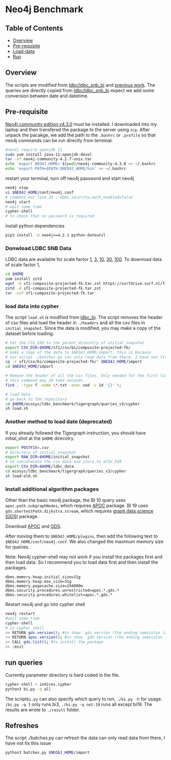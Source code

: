 # Neo4j Benchmark

## Table of Contents
* [Overview](#Overview)
* [Pre-requisite](#Pre-requisite)
* [Load-data](#Load-data)
* [Run](#run)

## Overview
The scripts are modified from [ldbc/ldbc_snb_bi](https://github.com/ldbc/ldbc_snb_bi/tree/main/cypher/) and [previous work](https://github.com/zhuang29/graph_database_benchmark/tree/master/neo4j). The queries are directly copied from [ldbc/ldbc_snb_bi](https://github.com/ldbc/ldbc_snb_bi/tree/main/cypher/) expect we add some conversion between date and datetime. 


## Pre-requisite
[Neo4j community edition v4.3.0](https://neo4j.com/download-center/#community) must be installed. I downloaded into my laptop and then transfered the package to the server using `scp`. After unpack the pacakge, we add the path to the `.bashrc` or `.profile` so that neo4j commands can be run directly from terminal. 
```sh
#neo4j require openjdk 11
sudo yum install java-11-openjdk-devel
tar -xf neo4j-community-4.2.7-unix.tar
echo 'export NEO4J_HOME='$(pwd)/neo4j-community-4.3.0 >> ~/.bashrc
echo 'export PATH=$PATH:$NEO4J_HOME/bin' >> ~/.bashrc
```
restart your terminal, turn off neo4j password and start neo4j
```sh
neo4j stop
vi $NEO4J_HOME/conf/neo4j.conf
# comment out line 26 : dbms.security.auth_enabled=false
neo4j start
# wait some time
cypher-shell
# to check that no password is required
```
install python dependencies
```sh
pip3 install -U neo4j==4.2.1 python-dateutil
```

### Donwload LDBC SNB Data 
LDBC data are available for scale factor [1](https://surfdrive.surf.nl/files/index.php/s/xM6ujh448lnJxXX/download), [3](https://surfdrive.surf.nl/files/index.php/s/fY7YocVgsJhmqdT/download), [10](https://surfdrive.surf.nl/files/index.php/s/SY6lRzEzDvvESfJ/download), [30](https://surfdrive.surf.nl/files/index.php/s/dtkgN7ZDT37vOnm/download), [100](https://surfdrive.surf.nl/files/index.php/s/gxNeHFKWVwO0WRm/download). To download data of scale factor 1,

```sh
cd $HOME
yum install zstd
wget -O sf1-composite-projected-fk.tar.zst https://surfdrive.surf.nl/files/index.php/s/xM6ujh448lnJxXX/download 
zstd -d sf1-composite-projected-fk.tar.zst 
tar -xvf sf1-composite-projected-fk.tar
```

### load data into cypher
The script `load.sh` is modified from [ldbc_bi](https://github.com/ldbc/ldbc_snb_bi/blob/main/cypher/scripts/load-in-one-step.sh). The script removes the header of csv files and load the header in `./headers` and all the csv files in `initial_snapshot`. Since the data is modified, you may make a copy of the dataset before loading.
```sh
# Set the CSV_DIR to the parent direcotry of initial_snapshot 
export CSV_DIR=$HOME/sf1/csv/bi/composite-projected-fk/
# make a copy of the data to $NEO4J_HOME/import, this is because 
# our script ./batches.py can only read data from there, I have not fix this issue
cp -r sf1/csv/bi/composite-projected-fk/* $NEO4J_HOME/import
cd $NEO4J_HOME/import

# Remove the header of all the csv files. Only needed for the first time loading !!!
# this command may 20 take seconds.
find . -type f -name \*.txt -exec sed -i 1d '{}' \;

# load data 
# go back to the repository
cd $HOME/ecosys/ldbc_benchmark/tigergraph/queries_v3/cypher
sh load.sh
```

### Another method to load date (deprecated)
If you already followed the Tigergraph instruction, you should have initial_shot at the `$HOME` direcotry. 
```sh
export POSTFIX=.csv
# directory of initial_snapshot
export RAW_DIR=$HOME/initial_snapshot
# we concatenate the csv data and store to $CSV_DIR 
export CSV_DIR=$HOME/ldbc_data 
cd ecosys/ldbc_benchmark/tigergraph/queries_v3/cypher
sh load-old.sh 
```

### Install additional algorithm packages
Other than the basic neo4j package, the BI 10 query uses `apoc.path.subgraphNodes`, which requires [APOC](https://neo4j.com/labs/apoc/4.1/installation/) package. 
BI 19 uses `gds.shortestPath.dijkstra.stream`, which requires [graph data science (GDS)](https://neo4j.com/docs/graph-data-science/current/installation/) package. 

Download [APOC](https://github.com/neo4j-contrib/neo4j-apoc-procedures/releases/download/4.3.0.0/apoc-4.3.0.0-all.jar) and [GDS](https://s3-eu-west-1.amazonaws.com/com.neo4j.graphalgorithms.dist/graph-data-science/neo4j-graph-data-science-1.6.0-standalone.zip). 

After moving them to `$NEO4J_HOME/plugins`, then add the following text to `$NEO4J_HOME/conf/neo4j.conf`. We also changed the maximum memory size for queries.

Note: Neo4j cypher-shell may not work if you install the packages first and then load data. So I recommend you to load data first and then install the packages.

```
dbms.memory.heap.initial_size=31g
dbms.memory.heap.max_size=31g
dbms.memory.pagecache.size=194000m
dbms.security.procedures.unrestricted=apoc.*,gds.*
dbms.security.procedures.whitelist=apoc.*,gds.*
```

Restart neo4j and go into cypher shell
```sh
neo4j restart
#wait some time
cypher-shell
# in cypher shell 
>> RETURN gds.version(); #to show  gds version (the ending semicolon is required)
>> RETURN apoc.version(); #to show  gds version (the ending semicolon is required)
>> CALL gds.list(); #to install the package
>> :exit
```


## run queries
Currently parameter directory is hard coded in the file.
```sh
cypher-shell < indices.cypher
python3 bi.py -q all
```
The script`bi.py` can also specify which query to run, `./bi.py -h` for usage. `/bi.py -q 3` only runs bi3, `./bi.py -q not:19` runs all except bi19. The results are wrote to `./result` folder.


## Refreshes
The script ./batches.py can refresh the data can only read data from there, I have not fix this issue
```sh
python3 batches.py $NEO$J_HOME/import
```